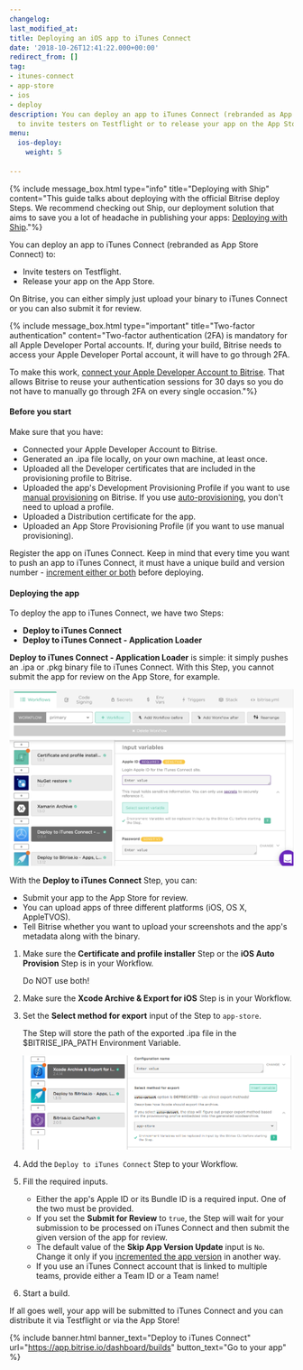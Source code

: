 ```yaml
---
changelog: 
last_modified_at: 
title: Deploying an iOS app to iTunes Connect
date: '2018-10-26T12:41:22.000+00:00'
redirect_from: []
tag:
- itunes-connect
- app-store
- ios
- deploy
description: You can deploy an app to iTunes Connect (rebranded as App Store Connect)
  to invite testers on Testflight or to release your app on the App Store.
menu:
  ios-deploy:
    weight: 5

---
```

{% include message_box.html type="info" title="Deploying with Ship" content="This guide talks about deploying with the official Bitrise deploy Steps. We recommend checking out Ship, our deployment solution that aims to save you a lot of headache in publishing your apps: [Deploying with Ship](/deploy/ship/)."%}

You can deploy an app to iTunes Connect (rebranded as App Store Connect) to:

* Invite testers on Testflight.
* Release your app on the App Store.

On Bitrise, you can either simply just upload your binary to iTunes Connect or you can also submit it for review.

{% include message_box.html type="important" title="Two-factor authentication" content="Two-factor authentication (2FA) is mandatory for all Apple Developer Portal accounts. If, during your build, Bitrise needs to access your Apple Developer Portal account, it will have to go through 2FA.

To make this work, [connect your Apple Developer Account to Bitrise](/getting-started/connecting-apple-dev-account/). That allows Bitrise to reuse your authentication sessions for 30 days so you do not have to manually go through 2FA on every single occasion."%}

#### Before you start

Make sure that you have:

* Connected your Apple Developer Account to Bitrise.
* Generated an .ipa file locally, on your own machine, at least once.
* Uploaded all the Developer certificates that are included in the provisioning profile to Bitrise.
* Uploaded the app's Development Provisioning Profile if you want to use [manual provisioning](/code-signing/ios-code-signing/ios-manual-provisioning/) on Bitrise. If you use [auto-provisioning](/code-signing/ios-code-signing/ios-auto-provisioning/), you don't need to upload a profile.
* Uploaded a Distribution certificate for the app.
* Uploaded an App Store Provisioning Profile (if you want to use manual provisioning).

Register the app on iTunes Connect. Keep in mind that every time you want to push an app to iTunes Connect, it must have a unique build and version number - [increment either or both](/builds/build-numbering-and-app-versioning/) before deploying.

#### Deploying the app

To deploy the app to iTunes Connect, we have two Steps:

* **Deploy to iTunes Connect**
* **Deploy to iTunes Connect - Application Loader**

**Deploy to iTunes Connect - Application Loader** is simple: it simply pushes an .ipa or .pkg binary file to iTunes Connect. With this Step, you cannot submit the app for review on the App Store, for example.

![](/img/itunes-connect.png)

With the **Deploy to iTunes Connect** Step, you can:

* Submit your app to the App Store for review.
* You can upload apps of three different platforms (iOS, OS X, AppleTVOS).
* Tell Bitrise whether you want to upload your screenshots and the app's metadata along with the binary.

1. Make sure the **Certificate and profile installer** Step or the **iOS Auto Provision** Step is in your Workflow.

   Do NOT use both!
2. Make sure the **Xcode Archive & Export for iOS** Step is in your Workflow.
3. Set the **Select method for export** input of the Step to `app-store`.

   The Step will store the path of the exported .ipa file in the $BITRISE_IPA_PATH Environment Variable.

   ![](/img/app-store-export.png)
4. Add the `Deploy to iTunes Connect` Step to your Workflow.
5. Fill the required inputs.
   * Either the app's Apple ID or its Bundle ID is a required input. One of the two must be provided.
   * If you set the **Submit for Review** to `true`, the Step will wait for your submission to be processed on iTunes Connect and then submit the given version of the app for review.
   * The default value of the **Skip App Version Update** input is `No`. Change it only if you [incremented the app version](/builds/build-numbering-and-app-versioning/) in another way.
   * If you use an iTunes Connect account that is linked to multiple teams, provide either a Team ID or a Team name!
6. Start a build.

If all goes well, your app will be submitted to iTunes Connect and you can distribute it via Testflight or via the App Store!

{% include banner.html banner_text="Deploy to iTunes Connect" url="https://app.bitrise.io/dashboard/builds" button_text="Go to your app" %}